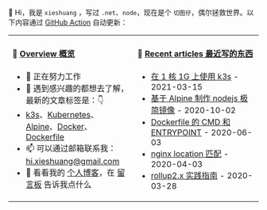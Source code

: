 👋 Hi，我是 `xieshuang` ，写过 `.net`、`node`，现在是个 `切图仔`，偶尔拯救世界。以下内容通过 [GitHub Action](https://github.com/shalldie/shalldie/actions) 自动更新：

<table>
<tr>
<td valign="top" width="50%">

#### 📜 <a href="https://nosaid.com/about" target="_blank">Overview 概览</a>

<!-- overview starts -->
-   🔭 正在努力工作
-   🤔 遇到感兴趣的都想去了解，最新的文章标签是：👇
-   <a href="https://nosaid.com/article?label=k3s" target="_blank">k3s</a>、<a href="https://nosaid.com/article?label=Kubernetes" target="_blank">Kubernetes</a>、<a href="https://nosaid.com/article?label=Alpine" target="_blank">Alpine</a>、<a href="https://nosaid.com/article?label=Docker" target="_blank">Docker</a>、<a href="https://nosaid.com/article?label=Dockerfile" target="_blank">Dockerfile</a>
-   📫 可以通过邮箱联系我： hi.xieshuang@gmail.com
-   💬 看看我的 [个人博客](https://nosaid.com)，在 [留言板](https://nosaid.com/message) 告诉我点什么
<!-- overview ends -->

<img width="500" height="1">

</td>
<td valign="top" width="50%">

#### 📘 <a href="https://nosaid.com/article" target="_blank">Recent articles 最近写的东西</a>

<!-- blog starts -->

-   <a href="https://nosaid.com/article/k3s-in-1core1g" target="_blank">在 1 核 1G 上使用 k3s</a> - 2021-03-15
-   <a href="https://nosaid.com/article/nodejs-image-with-alpine" target="_blank">基于 Alpine 制作 nodejs 极简镜像</a> - 2020-10-02
-   <a href="https://nosaid.com/article/cmd-entrypoint-in-dockerfile" target="_blank">Dockerfile 的 CMD 和 ENTRYPOINT</a> - 2020-06-03
-   <a href="https://nosaid.com/article/nginx-location" target="_blank">nginx location 匹配</a> - 2020-04-03
-   <a href="https://nosaid.com/article/rollup2" target="_blank">rollup2.x 实践指南</a> - 2020-03-28
<!-- blog ends -->

<img width="500" height="1">

</td>
</tr>
</table>